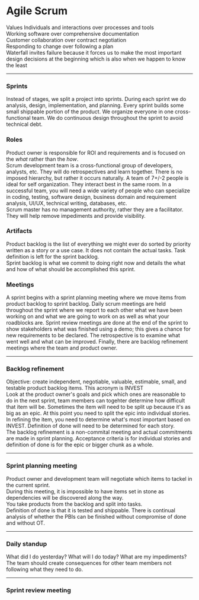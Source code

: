 # Agile Scrum
Values Individuals and interactions over processes and tools  
Working software over comprehensive documentation  
Customer collaboration over contract negotiation  
Responding to change over following a plan  
Waterfall invites failure because it forces us to make the most important design decisions at the beginning which is also when we happen to know the least  

---

### Sprints
Instead of stages, we split a project into sprints. During each sprint we do analysis, design, implementation, and planning. Every sprint builds some small shippable portion of the product. We organize everyone in one cross-functional team. We do continuous design throughout the sprint to avoid technical debt. 

### Roles
Product owner is responsible for ROI and requirements and is focused on the *what* rather than the *how*.  
Scrum development team is a cross-functional group of developers, analysts, etc. They will do retrospectives and learn together. There is no imposed hierarchy, but rather it occurs naturally. A team of 7+/-2 people is ideal for self organization. They interact best in the same room. In a successful team, you will need a wide variety of people who can specialize in coding, testing, software design, business domain and requirement analysis, UI/UX, technical writing, databases, etc.   
Scrum master has no management authority, rather they are a facilitator. They will help remove impediments and provide visibility. 

### Artifacts
Product backlog is the list of everything we might ever do sorted by priority written as a story or a use case. It does not contain the actual tasks. Task definition is left for the sprint backlog.  
Sprint backlog is what we commit to doing right now and details the what and how of what should be accomplished this sprint.  

### Meetings
A sprint begins with a sprint planning meeting where we move items from product backlog to sprint backlog. Daily scrum meetings are held throughout the sprint where we report to each other what we have been working on and what we are going to work on as well as what your roadblocks are. Sprint review meetings are done at the end of the sprint to show stakeholders what was finished using a demo; this gives a chance for new requirements to be declared. The retrospective is to examine what went well and what can be improved. Finally, there are backlog refinement meetings where the team and product owner.

---

### Backlog refinement
Objective: create independent, negotiable, valuable, estimable, small, and testable product backlog items. This acronym is INVEST  
Look at the product owner's goals and pick which ones are reasonable to do in the next sprint, team members can togehter determine how difficult that item will be. Sometimes the item will need to be split up because it's as big as an epic. At this point you need to split the epic into individual stories.  
In refining the item, you need to determine what's most important based on INVEST. Definition of done will need to be determined for each story.  
The backlog refinement is a non-commital meeting and actual commitments are made in sprint planning. 
Acceptance criteria is for individual stories and definition of done is for the epic or bigger chunk as a whole.  

---

### Sprint planning meeting
Product owner and development team will negotiate which items to tackel in the current sprint.  
During this meeting, it is impossible to have items set in stone as dependencies will be discovered along the way.  
You take products from the backlog and split into tasks.  
Definition of done is that it is tested and shippable. There is continual analysis of whether the PBIs can be finished without compromise of done and without OT.  

---

### Daily standup
What did I do yesterday? What will I do today? What are my impediments? The team should create consequences for other team members not following what they need to do. 

---

### Sprint review meeting
